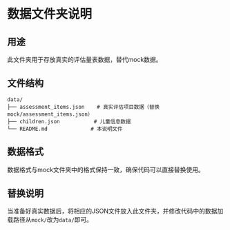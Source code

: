 # 数据文件夹说明

## 用途
此文件夹用于存放真实的评估量表数据，替代mock数据。

## 文件结构
```
data/
├── assessment_items.json    # 真实评估项目数据（替换mock/assessment_items.json）
├── children.json           # 儿童信息数据
└── README.md              # 本说明文件
```

## 数据格式
数据格式与mock文件夹中的格式保持一致，确保代码可以直接替换使用。

## 替换说明
当准备好真实数据后，将相应的JSON文件放入此文件夹，并修改代码中的数据加载路径从`mock/`改为`data/`即可。 